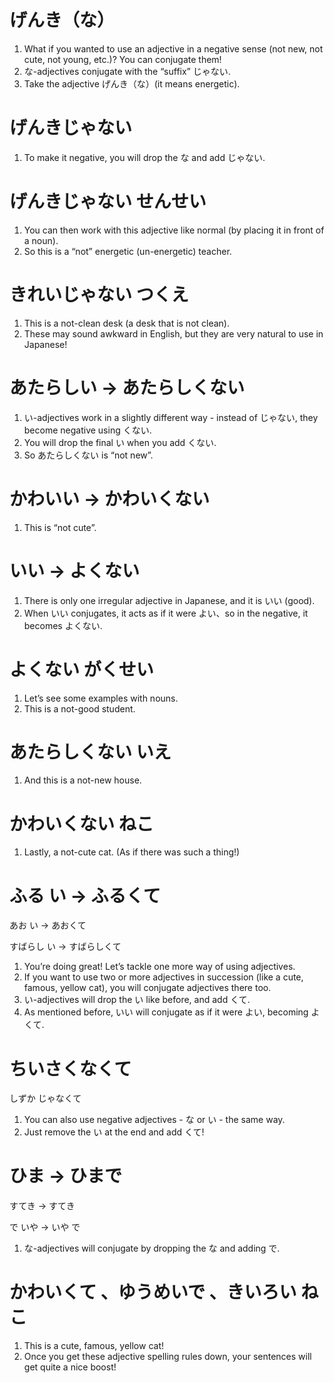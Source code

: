 # げんき（な）
1. What if you wanted to use an adjective in a negative sense (not new, not cute, not young, etc.)? You can conjugate them!
3. な-adjectives conjugate with the “suffix” じゃない.
3. Take the adjective げんき（な）(it means energetic).

# げんきじゃない

1. To make it negative, you will drop the な and add じゃない.

# げんきじゃない  せんせい

1. You can then work with this adjective like normal (by placing it in front of a noun).
2. So this is a “not” energetic (un-energetic) teacher.

# きれいじゃない  つくえ

1. This is a not-clean desk (a desk that is not clean).
2. These may sound awkward in English, but they are very natural to use in Japanese!

# あたらしい → あたらしくない

1. い-adjectives work in a slightly different way - instead of じゃない, they become negative using くない.
2. You will drop the final い when you add くない.
3. So あたらしくない is “not new”.

# かわいい → かわいくない

1. This is “not cute”.

# いい → よくない 

1. There is only one irregular adjective in Japanese, and it is いい (good).
2. When いい conjugates, it acts as if it were よい、so in the negative, it becomes よくない.

# よくない  がくせい

1. Let’s see some examples with nouns.
2. This is a not-good student.

# あたらしくない  いえ     

1. And this is a not-new house.

# かわいくない  ねこ

1. Lastly, a not-cute cat. (As if there was such a thing!)

# ふる い → ふるくて

あお い → あおくて  

すばらし い → すばらしくて

1.  You’re doing great! Let’s tackle one more way of using adjectives.
2. If you want to use two or more adjectives in succession (like a cute, famous, yellow cat), you will conjugate adjectives there too.
3. い-adjectives will drop the い like before, and add くて.
4. As mentioned before, いい will conjugate as if it were よい, becoming よくて.

# ちいさくなくて

しずか じゃなくて

1. You can also use negative adjectives - な or い - the same way.
2. Just remove the い at the end and add くて!

# ひま → ひまで

すてき → すてき 

で  いや → いや で 

1.  な-adjectives will conjugate by dropping the な and adding で.

# かわいくて 、ゆうめいで 、きいろい  ねこ

1. This is a  cute, famous, yellow cat!
2. Once you get these adjective spelling rules down, your sentences will get quite a nice boost!
